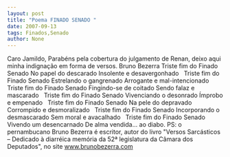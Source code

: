 ```yaml
---
layout: post
title: "Poema FINADO SENADO "
date: 2007-09-13
tags: Finados,Senado
author: None
---
```

Caro Jamildo,
Parab&eacute;ns pela cobertura do julgamento de Renan, deixo aqui minha indigna&ccedil;&atilde;o em forma de versos.
Bruno Bezerra 
Triste fim do Finado Senado 
No papel do descarado 
Insolente e desavergonhado 
&nbsp;
Triste fim do Finado Senado 
Estrelando o gangrenado 
Arrogante e mal-intencionado 
&nbsp;
Triste fim do Finado Senado 
Fingindo-se de coitado 
Sendo falaz e mascarado 
&nbsp;
Triste fim do Finado Senado 
Vivenciando o desonrado 
&Iacute;mprobo e empenado 
&nbsp;
Triste fim do Finado Senado 
Na pele do depravado 
Corrompido e desmoralizado 
&nbsp;
Triste fim do Finado Senado 
Incorporando o desmascarado 
Sem moral e avacalhado 
&nbsp;
Triste fim do Finado Senado 
Vivendo um desencarnado 
De alma vendida... ao diabo.
PS: o pernambucano Bruno Bezerra &eacute; escritor, autor do livro &quot;Versos Sarc&aacute;sticos &ndash; Dedicado &agrave; diarr&eacute;ica mem&oacute;ria da 52&ordf; legislatura da C&acirc;mara dos Deputados&quot;, no site www.brunobezerra.com
&nbsp; 
